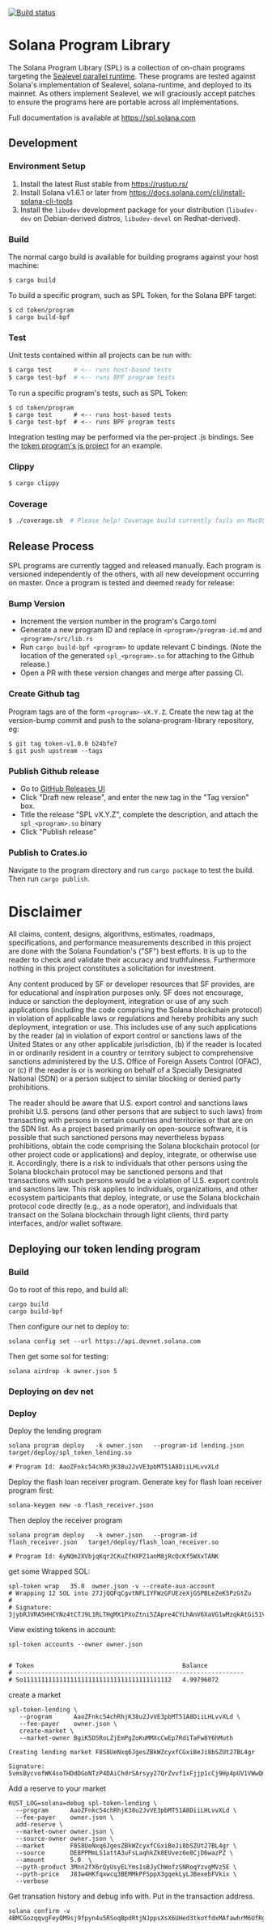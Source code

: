 [![Build status][travis-image]][travis-url]

[travis-image]:
https://travis-ci.org/solana-labs/solana-program-library.svg?branch=master
[travis-url]: https://travis-ci.org/solana-labs/solana-program-library

# Solana Program Library

The Solana Program Library (SPL) is a collection of on-chain programs targeting
the [Sealevel parallel
runtime](https://medium.com/solana-labs/sealevel-parallel-processing-thousands-of-smart-contracts-d814b378192).
These programs are tested against Solana's implementation of Sealevel,
solana-runtime, and deployed to its mainnet.  As others implement Sealevel, we
will graciously accept patches to ensure the programs here are portable across
all implementations.

Full documentation is available at https://spl.solana.com

## Development

### Environment Setup

1. Install the latest Rust stable from https://rustup.rs/
2. Install Solana v1.6.1 or later from https://docs.solana.com/cli/install-solana-cli-tools
3. Install the `libudev` development package for your distribution (`libudev-dev` on Debian-derived distros, `libudev-devel` on Redhat-derived).

### Build

The normal cargo build is available for building programs against your host machine:
```
$ cargo build
```

To build a specific program, such as SPL Token, for the Solana BPF target:
```
$ cd token/program
$ cargo build-bpf
```

### Test

Unit tests contained within all projects can be run with:
```bash
$ cargo test      # <-- runs host-based tests
$ cargo test-bpf  # <-- runs BPF program tests
```

To run a specific program's tests, such as SPL Token:
```
$ cd token/program
$ cargo test      # <-- runs host-based tests
$ cargo test-bpf  # <-- runs BPF program tests
```

Integration testing may be performed via the per-project .js bindings.  See the
[token program's js project](token/js) for an example.

### Clippy
```bash
$ cargo clippy
```

### Coverage
```bash
$ ./coverage.sh  # Please help! Coverage build currently fails on MacOS due to an XCode `grcov` mismatch...
```


## Release Process
SPL programs are currently tagged and released manually. Each program is
versioned independently of the others, with all new development occurring on
master. Once a program is tested and deemed ready for release:

### Bump Version

  * Increment the version number in the program's Cargo.toml
  * Generate a new program ID and replace in `<program>/program-id.md` and `<program>/src/lib.rs`
  * Run `cargo build-bpf <program>` to update relevant C bindings. (Note the
    location of the generated `spl_<program>.so` for attaching to the Github
    release.)
  * Open a PR with these version changes and merge after passing CI.

### Create Github tag

Program tags are of the form `<program>-vX.Y.Z`.
Create the new tag at the version-bump commit and push to the
solana-program-library repository, eg:

```
$ git tag token-v1.0.0 b24bfe7
$ git push upstream --tags
```

### Publish Github release

  * Go to [GitHub Releases UI](https://github.com/solana-labs/solana-program-library/releases)
  * Click "Draft new release", and enter the new tag in the "Tag version" box.
  * Title the release "SPL <Program> vX.Y.Z", complete the description, and attach the `spl_<program>.so` binary
  * Click "Publish release"

### Publish to Crates.io

Navigate to the program directory and run `cargo package`
to test the build. Then run `cargo publish`.
 
 # Disclaimer

All claims, content, designs, algorithms, estimates, roadmaps,
specifications, and performance measurements described in this project
are done with the Solana Foundation's ("SF") best efforts. It is up to
the reader to check and validate their accuracy and truthfulness.
Furthermore nothing in this project constitutes a solicitation for
investment.

Any content produced by SF or developer resources that SF provides, are
for educational and inspiration purposes only. SF does not encourage,
induce or sanction the deployment, integration or use of any such
applications (including the code comprising the Solana blockchain
protocol) in violation of applicable laws or regulations and hereby
prohibits any such deployment, integration or use. This includes use of
any such applications by the reader (a) in violation of export control
or sanctions laws of the United States or any other applicable
jurisdiction, (b) if the reader is located in or ordinarily resident in
a country or territory subject to comprehensive sanctions administered
by the U.S. Office of Foreign Assets Control (OFAC), or (c) if the
reader is or is working on behalf of a Specially Designated National
(SDN) or a person subject to similar blocking or denied party
prohibitions.

The reader should be aware that U.S. export control and sanctions laws
prohibit U.S. persons (and other persons that are subject to such laws)
from transacting with persons in certain countries and territories or
that are on the SDN list. As a project based primarily on open-source
software, it is possible that such sanctioned persons may nevertheless
bypass prohibitions, obtain the code comprising the Solana blockchain
protocol (or other project code or applications) and deploy, integrate,
or otherwise use it. Accordingly, there is a risk to individuals that
other persons using the Solana blockchain protocol may be sanctioned
persons and that transactions with such persons would be a violation of
U.S. export controls and sanctions law. This risk applies to
individuals, organizations, and other ecosystem participants that
deploy, integrate, or use the Solana blockchain protocol code directly
(e.g., as a node operator), and individuals that transact on the Solana
blockchain through light clients, third party interfaces, and/or wallet
software.


## Deploying our token lending program


### Build


Go to root of this repo, and build all:
```
cargo build
cargo build-bpf
```

Then configure our net to deploy to:
```
solana config set --url https://api.devnet.solana.com
```

Then get some sol for testing:

```
solana airdrop -k owner.json 5
```


### Deploying on dev net

### Deploy

Deploy the lending program

```
solana program deploy   -k owner.json   --program-id lending.json   target/deploy/spl_token_lending.so

# Program Id: AaoZFnkc54chRhjK38u2JvVE3pbMT51A8DiiLHLvvXLd

```

Deploy the flash loan receiver program.
Generate key for flash loan receiver program first:

```
solana-keygen new -o flash_receiver.json
```

Then deploy the receiver program

```
solana program deploy   -k owner.json   --program-id flash_receiver.json   target/deploy/flash_loan_receiver.so

# Program Id: 6yNQm2XVbjqKqr2CKuZfHXPZ1anM8jRcQcKf5WXxTANK
```

get some Wrapped SOL:

```
spl-token wrap   35.0  owner.json -v --create-aux-account
# Wrapping 12 SOL into 27JjQQFqCgvtNFL1YFWzGFUEzeXjGSPBLeZeK5PzGtZu
#
# Signature: 3jybRJVRA5HHCYNz4tCTJ9L1RLTHgMX1PXoZtni5ZApre4CYLhAnV6XaVG1wMzqkAtGi51Vnr1PtpvpAwNHBVJFy
```

View existing tokens in account:

```
spl-token accounts --owner owner.json


# Token                                         Balance   
# ---------------------------------------------------------------
# So11111111111111111111111111111111111111112   4.99796072
```


create a market

```
spl-token-lending \
   --program      AaoZFnkc54chRhjK38u2JvVE3pbMT51A8DiiLHLvvXLd \
   --fee-payer    owner.json \
   create-market \
   --market-owner BgiK5DSRoLZjEmPgZoKuMMXcCwEp7RdiTaFw8Y6hMuth

Creating lending market F8S8UeNxq6JgesZBkWZcyxfCGxiBeJi8bSZUt27BL4gr

Signature: 5vmsBycvofWK4soTHDdDGoNTzP4DAiChdrSArsyy27QrZvvf1xFjjp1cCj9Hp4pUV1VWwQmsimoZDAtioewkRzRh
```


Add a reserve to your market

```
RUST_LOG=solana=debug spl-token-lending \
  --program      AaoZFnkc54chRhjK38u2JvVE3pbMT51A8DiiLHLvvXLd \
  --fee-payer    owner.json \
  add-reserve \
  --market-owner owner.json \
  --source-owner owner.json \
  --market       F8S8UeNxq6JgesZBkWZcyxfCGxiBeJi8bSZUt27BL4gr \
  --source       DE8PPMmLS1attA3uFsLaqhkZk8EUvez6e8CjD6wazPZ \
  --amount       5.0  \
  --pyth-product 3Mnn2fX6rQyUsyELYms1sBJyChWofzSNRoqYzvgMVz5E \
  --pyth-price   J83w4HKfqxwcq3BEMMkPFSppX3gqekLyLJBexebFVkix \
  --verbose
```


Get transation history and debug info with. Put in the transaction address.
```
solana confirm -v 4BMCGozqqvgFeyQM9sj9fpyn4u5RSoqBpdRtjNJppsXsX6UHed3tkoYfdxMAfawhrM6UfRggFKMX8jP8hCgK78XJ

```
